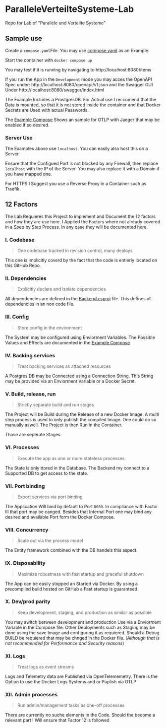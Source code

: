# ParalleleVerteilteSysteme-Lab
Repo for Lab of "Parallele und Verteilte Systeme"

## Sample use
Create a `compose.yaml`File.
You may use [compose.yaml](https://github.com/MaxTrautwein/ParalleleVerteilteSysteme-Lab/blob/master/compose.yaml) as an Example.

Start the container with `docker compose up`

You may test if it is running by navigating to http://localhost:8080/items

If you run the App in the `Development` mode you may acces the OpenAPI Spec under: http://localhost:8080/openapi/v1.json and the Swagger GUI Under http://localhost:8080/swagger/index.html

The Example Includes a ProstgresDB.
For Actual use I reccomend that the Data is mounted, so that it is not stored inside the container and that Docker Secrets are Used with actual Passwords.

The [Example Compose](https://github.com/MaxTrautwein/ParalleleVerteilteSysteme-Lab/blob/master/compose.yaml) Shows an sample for OTLP with Jaeger that may be enabled if so desired.

### Server Use
The Examples above use `localhost`. You can easily also host this on a Server.

Ensure that the Configued Port is not blocked by any Firewall, then replace `localhost` with the IP of the Server. You may also replace it with a Domain if you have mapped one.

For HTTPS I Suggest you use a Reverse Proxy in a Container such as Traefik. 

## 12 Factors
The Lab Requieres this Project to implement and Document the 12 factors and how they are use here.
I Applied the Factors where not already covered in a Spep by Step Process. In any case they will be documented here.

### I. Codebase
> One codebase tracked in revision control, many deploys

This one is implicitly coverd by the fact that the code is entierly located on this GitHub Repo.

###  II. Dependencies
>  Explicitly declare and isolate dependencies

All dependencies are defined in the [Backend.csproj](https://github.com/MaxTrautwein/ParalleleVerteilteSysteme-Lab/blob/master/Backend/Backend/Backend.csproj) file.
This defines all dependencies in an non code file.

### III. Config
> Store config in the environment

The System may be configured using Enviorment Variables.
The Possible Values and Effects are documented in the [Example Compose](https://github.com/MaxTrautwein/ParalleleVerteilteSysteme-Lab/blob/master/compose.yaml)

### IV. Backing services
> Treat backing services as attached resources

A Postgres DB may be Connected using a Connection String.
This String may be provided via an Enviorment Variable or a Docker Secret.

### V. Build, release, run
> Strictly separate build and run stages

The Project will be Build during the Release of a new Docker Image.
A multi step process is used to only publish the compiled Image. 
One could do so manually aswell.
The Project is then Run in the Container.

Those are seperate Stages.

### VI. Processes
> Execute the app as one or more stateless processes

The State is only ttored in the Database.
The Backend my connect to a Supported DB to get access to the state.

### VII. Port binding
> Export services via port binding

The Application Will bind by default to Port `8080`. In compliance with Factor III
that port may be canged.
Besides that Internal Port one may bind any desired and available Port form the Docker Compose.

### VIII. Concurrency
> Scale out via the process model

The Entity framework combined with the DB handels this aspect.

### IX. Disposability
> Maximize robustness with fast startup and graceful shutdown

The App can be easily stopped an Started via Docker. By using a precompiled build hosted on GitHub a Fast startup is guaranteed.

### X. Dev/prod parity
> Keep development, staging, and production as similar as possible

You may switch between development and production Use via a Enviorment Variable in the Compose file.
Other Deployments such as Staging may be done using the save Image and configuring it as requiered.
Should a Debug BUILD be requiered that may be chnged in the Docker file. (_Although that is not recommended for Performance and Security reasons_)

### XI. Logs
> Treat logs as event streams

Logs and Telemetry data are Published via OpenTelememetry.
There is the Option to use the Docker Logs Systems and or Puplish via OTLP

### XII. Admin processes
> Run admin/management tasks as one-off processes

There are currently no suche elements in the Code.
Should the become a relevant part I Will ensure that Factor 12 is followed
